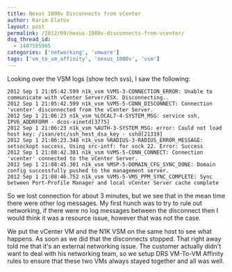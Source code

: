 ```yaml
---
title: Nexus 1000v Disconnects from vCenter
author: Karim Elatov
layout: post
permalink: /2012/09/nexus-1000v-disconnects-from-vcenter/
dsq_thread_id:
  - 1407505965
categories: ['networking', 'vmware']
tags: ['vm_to_vm_affinity', 'nexus_1000v', 'vsm']
---
```


Looking over the VSM logs (show tech svs), I saw the following:


	2012 Sep 1 21:05:42.599 n1k_vsm %VMS-3-CONNECTION_ERROR: Unable to communicate with vCenter Server/ESX. Disconnecting..
	2012 Sep 1 21:05:42.599 n1k_vsm %VMS-5-CONN_DISCONNECT: Connection 'vcenter' disconnected from the vCenter Server.
	2012 Sep 1 21:06:23 n1k_vsm %LOCAL7-4-SYSTEM_MSG: service ssh, IPV6_ADDRFORM - dcos-xinetd[3775]
	2012 Sep 1 21:06:23 n1k_vsm %AUTH-3-SYSTEM_MSG: error: Could not load host key: /isan/etc/ssh_host_dsa_key - sshd[21319]
	2012 Sep 1 21:06:23.348 n1k_vsm %RADIUS-3-RADIUS_ERROR_MESSAGE: setsockopt success, Using src-intf: for sock 22. Error: Success
	2012 Sep 1 21:08:42.381 n1k_vsm %VMS-5-CONN_CONNECT: Connection 'vcenter' connected to the vCenter Server.
	2012 Sep 1 21:08:45.301 n1k_vsm %MSP-5-DOMAIN_CFG_SYNC_DONE: Domain config successfully pushed to the management server.
	2012 Sep 1 21:08:46.752 n1k_vsm %VMS-5-VMS_PPM_SYNC_COMPLETE: Sync between Port-Profile Manager and local vCenter Server cache complete


So we lost connection for about 3 minutes, but we see that in the mean time there were other log messages. My first hunch was to try to rule out networking, if there were no log messages between the disconnect then I would think it was a resource issue, however that was not the case.

We put the vCenter VM and the N1K VSM on the same host to see what happens. As soon as we did that the disconnects stopped. That right away told me that it's an external networking issue. The customer actually didn't want to deal with his networking team, so we setup DRS VM-To-VM Affinity rules to ensure that these two VMs always stayed together and all was well.

